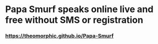 # Papa Smurf speaks online live and free without SMS or registration
### https://theomorphic.github.io/Papa-Smurf
